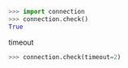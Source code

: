 ```python
>>> import connection
>>> connection.check()
True
```

timeout
```python
>>> connection.check(timeout=2)
```
